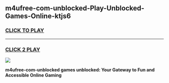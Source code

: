 
## m4ufree-com-unblocked-Play-Unblocked-Games-Online-ktjs6
<h3>
<a href="https://premium76.site?title=m4ufree-com-unblocked&ref=25A">CLICK TO PLAY</a></h3>
<hr>

<h3>
<a href="https://premium76.site?title=m4ufree-com-unblocked&ref=25A">CLICK 2 PLAY</a>
  
</h3>

<a href="https://premium76.site?title=m4ufree-com-unblocked&ref=25A"><img src="https://clearcache.store/games.png"></a>


**m4ufree-com-unblocked games unblocked: Your Gateway to Fun and Accessible Online Gaming**
